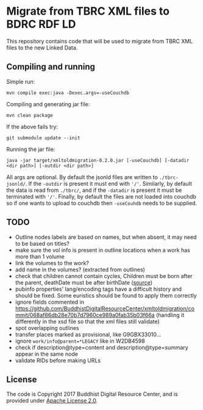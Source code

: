 # Migrate from TBRC XML files to BDRC RDF LD

This repository contains code that will be used to migrate from TBRC XML files to the new Linked Data.

## Compiling and running

Simple run:

```
mvn compile exec:java -Dexec.args=-useCouchdb
```

Compiling and generating jar file:

```
mvn clean package
```

If the above fails try:

```
git submodule update --init
```

Running the jar file:

```
java -jar target/xmltoldmigration-0.2.0.jar [-useCouchdb] [-datadir <dir path>] [-outdir <dir path>]
```

All args are optional. By default the jsonld files are written to `./tbrc-jsonld/`. If the `-outdir` is present it must end with `'/'`. Similarly, by default the data is read from `./tbrc/`, and if the `-datadir` is present it must be terminated with `'/'`. Finally, by default the files are not loaded into couchdb so if one wants to upload to couchdb then `-useCouhdb` needs to be supplied.

## TODO

- Outline nodes labels are based on names, but when absent, it may need to be based on titles?
- make sure the vol info is present in outline locations when a work has more than 1 volume
- link the volumes to the work?
- add name in the volumes? (extracted from outlines)
- check that children cannot contain cycles, Children must be born after the parent, deathDate must be after birthDate ([source](https://www.w3.org/TR/shacl-ucr/#dfn-uc23))
- pubinfo properties' lang/encoding tags have a difficult history and should be fixed. Some euristics should be found to apply them correctly
- ignore fields commented in https://github.com/BuddhistDigitalResourceCenter/xmltoldmigration/commit/068af86db28e70b7d7960ce989a0fab35b03f66a (handling it differently in the xsd file so that the xml files still validate)
- spot overlapping outlines
- transfer places marked as provisional, like G9GBX33010...
- ignore `work/info@parent=*LEGACY` like in W2DB4598
- check if description@type=content and description@type=summary appear in the same node
- validate RIDs before making URLs


## License

The code is Copyright 2017 Buddhist Digital Resource Center, and is provided under [Apache License 2.0](LICENSE).

